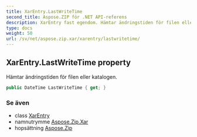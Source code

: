 ```yaml
---
title: XarEntry.LastWriteTime
second_title: Aspose.ZIP för .NET API-referens
description: XarEntry fast egendom. Hämtar ändringstiden för filen eller katalogen.
type: docs
weight: 50
url: /sv/net/aspose.zip.xar/xarentry/lastwritetime/
---
```

## XarEntry.LastWriteTime property

Hämtar ändringstiden för filen eller katalogen.

```csharp
public DateTime LastWriteTime { get; }
```

### Se även

* class [XarEntry](../)
* namnutrymme [Aspose.Zip.Xar](../../xarentry/)
* hopsättning [Aspose.Zip](../../../)


